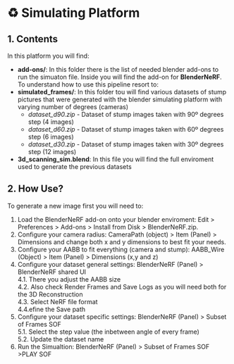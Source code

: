 # ♻️ Simulating Platform

## 1. Contents

In this platform you will find:

- **add-ons/**: In this folder there is the list of needed blender add-ons to run the simuaton file. Inside you will find the add-on for **BlenderNeRF**. To understand how to use this pipeline resort to:
- **simulated_frames/**: In this folder tou will find various datasets of stump pictures that were generated with the blender simulating platform with varying number of degrees (cameras)
  - _dataset_d90.zip_ - Dataset of stump images taken with 90º degrees step (4 images)
  - _dataset_d60.zip_ - Dataset of stump images taken with 60º degrees step (6 images)
  - _dataset_d30.zip_ - Dataset of stump images taken with 30º degrees step (12 images)
- **3d_scanning_sim.blend**: In this file you will find the full enviroment used to generate the previous datasets

## 2. How Use?

To generate a new image first you will need to:

1. Load the BlenderNeRF add-on onto your blender enviroment: Edit > Preferences > Add-ons > Install from Disk > BlenderNeRF.zip.
2. Configure your camera radius: CameraPath (object) > Item (Panel) > Dimensions and change both x and y dimensions to best fit your needs.
3. Configure your AABB to fit everything (camera and stump): AABB_Wire (Object) > Item (Panel) > Dimensions (x,y and z)
4. Configure your dataset general settings: BlenderNeRF (Panel) > BlenderNeRF shared UI <br>
   4.1. There you adjust the AABB size <br>
   4.2. Also check Render Frames and Save Logs as you will need both for the 3D Reconstruction <br>
   4.3. Select NeRF file format <br>
   4.4.efine the Save path
5. Configure your dataset specific settings: BlenderNeRF (Panel) > Subset of Frames SOF <br>
   5.1. Select the step value (the inbetween angle of every frame) <br>
   5.2. Update the dataset name
6. Run the Simualtion: BlenderNeRF (Panel) > Subset of Frames SOF >PLAY SOF
